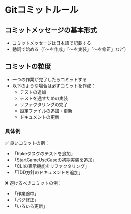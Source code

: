 # Gitコミットルール

## コミットメッセージの基本形式 
- コミットメッセージは日本語で記載する
- 動詞で始める（「〜を作成」「〜を実装」「〜を修正」など）

## コミットの粒度
- 一つの作業が完了したらコミットする
- 以下のような場合は必ずコミットを作成：
  - テストの追加
  - テストを通すための実装
  - リファクタリングの完了
  - 設定ファイルの追加・更新
  - ドキュメントの更新

### 具体例
✅ 良いコミットの例：
- 「Rakeタスクのテストを追加」
- 「StartGameUseCaseの初期実装を追加」
- 「CLIの表示機能をリファクタリング」
- 「TDD方針のドキュメントを追加」

❌ 避けるべきコミットの例：
- 「作業途中」
- 「バグ修正」
- 「いろいろ更新」
